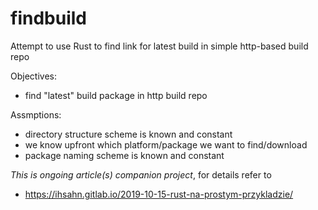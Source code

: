 # findbuild

Attempt to use Rust to find link for latest build in simple http-based build repo

Objectives:
- find "latest" build package in http build repo

Assmptions:
- directory structure scheme is known and constant
- we know upfront which platform/package we want to find/download
- package naming scheme is known and constant



*This is ongoing article(s) companion project*, for details refer to
- https://ihsahn.gitlab.io/2019-10-15-rust-na-prostym-przykladzie/
